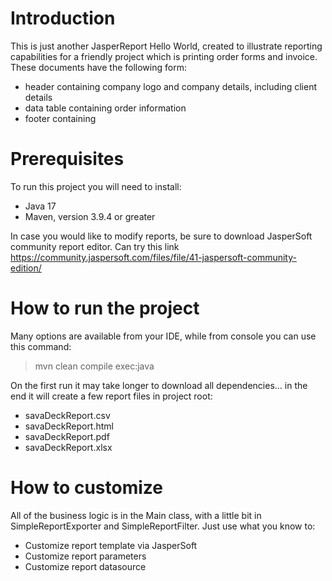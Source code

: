 # Introduction

This is just another JasperReport Hello World, created to illustrate reporting capabilities for a friendly project which is printing order forms and invoice. These documents have the following form:

 - header containing company logo and company details, including client details
 - data table containing order information
 - footer containing 

# Prerequisites

To run this project you will need to install:

 - Java 17
 - Maven, version 3.9.4 or greater
 
In case you would like to modify reports, be sure to download JasperSoft community report editor. Can try this link https://community.jaspersoft.com/files/file/41-jaspersoft-community-edition/

# How to run the project

Many options are available from your IDE, while from console you can use this command:

>  mvn clean compile exec:java

On the first run it may take longer to download all dependencies... in the end it will create a few report files in project root:

 - savaDeckReport.csv
 - savaDeckReport.html
 - savaDeckReport.pdf
 - savaDeckReport.xlsx
 
# How to customize

All of the business logic is in the Main class, with a little bit in SimpleReportExporter and SimpleReportFilter. Just use what you know to:

 - Customize report template via JasperSoft
 - Customize report parameters
 - Customize report datasource
